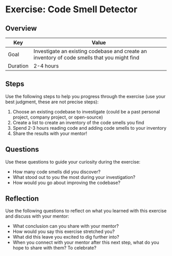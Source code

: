 # Exercise: Code Smell Detector

## Overview

| Key | Value |
| --- | --- |
| Goal | Investigate an existing codebase and create an inventory of code smells that you might find |
| Duration | 2-4 hours |


## Steps

Use the following steps to help you progress through the exercise (use your best judgment, these are not precise steps):

1. Choose an existing codebase to investigate (could be a past personal project, company project, or open-source)
2. Create a list to create an inventory of the code smells you find
3. Spend 2-3 hours reading code and adding code smells to your inventory
4. Share the results with your mentor!

## Questions

Use these questions to guide your curiosity during the exercise:

- How many code smells did you discover?
- What stood out to you the most during your investigation?
- How would you go about improving the codebase?

## Reflection

Use the following questions to reflect on what you learned with this exercise and discuss with your mentor:

- What conclusion can you share with your mentor?
- How would you say this exercise stretched you? 
- What did this leave you excited to dig further into? 
- When you connect with your mentor after this next step, what do you hope to share with them? To celebrate? 


